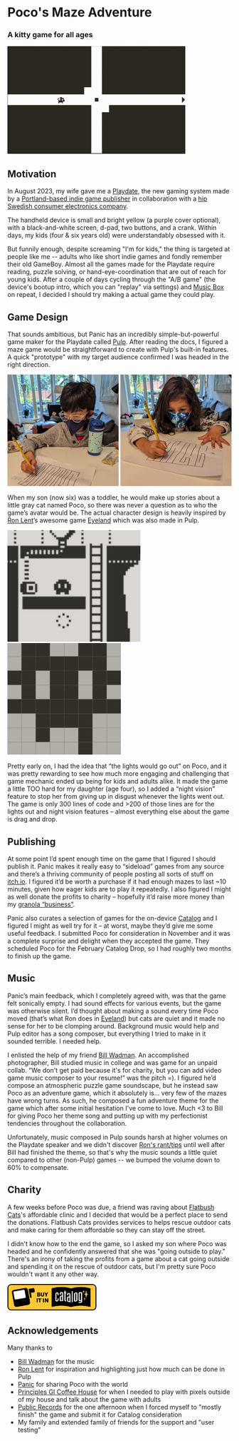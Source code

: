 # Poco's Maze Adventure

### A kitty game for all ages 

<img src="images/poco_video_w800.gif" alt="Poco gameplay" width=400> 

## Motivation
In August 2023, my wife gave me a [Playdate](http://play.date), the new gaming system made by a [Portland-based indie game publisher](https://panic.com/) in collaboration with a [hip Swedish consumer electronics company](http://teenage.engineering).

The handheld device is small and bright yellow (a purple cover optional), with a black-and-white screen, d-pad, two buttons, and a crank. Within days, my kids (four & six years old) were understandably obsessed with it.

But funnily enough, despite screaming "I'm for kids," the thing is targeted at people like me -- adults who like short indie games and fondly remember their old GameBoy. Almost all the games made for the Playdate require reading, puzzle solving, or hand-eye-coordination that are out of reach for young kids. After a couple of days cycling through the "A/B game" (the device's bootup intro, which you can "replay" via settings) and [Music Box](https://tizian.itch.io/playdate-music-box) on repeat, I decided I should try making a actual game they could play.

## Game Design
That sounds ambitious, but Panic has an incredibly simple-but-powerful game maker for the Playdate called [Pulp](https://play.date/pulp/). After reading the docs, I figured a maze game would be straightforward to create with Pulp's built-in features. A quick "prototype" with my target audience confirmed I was headed in the right direction.

<img src="images/mazeA.jpg" height=250> <img src="images/mazeL.jpg" height=250>

When my son (now six) was a toddler, he would make up stories about a little gray cat named Poco, so there was never a question as to who the game’s avatar would be. The actual character design is heavily inspired by [Ron Lent](https://www.ronlent.com/)’s awesome game [Eyeland](https://play.date/games/eyeland/) which was also made in Pulp.

<img src="images/eyeland.png" height=250> <img src="images/poco_pulp.png" height=250>

Pretty early on, I had the idea that “the lights would go out” on Poco, and it was pretty rewarding to see how much more engaging and challenging that game mechanic ended up being for kids and adults alike. It made the game a little TOO hard for my daughter (age four), so I added a “night vision” feature to stop her from giving up in disgust whenever the lights went out. The game is only 300 lines of code and >200 of those lines are for the lights out and night vision features – almost everything else about the game is drag and drop.

## Publishing
At some point I’d spent enough time on the game that I figured I should publish it. Panic makes it really easy to “sideload” games from any source and there’s a thriving community of people posting all sorts of stuff on [itch.io](https://itch.io/games/tag-playdate). I figured it’d be worth a purchase if it had enough mazes to last ~10 minutes, given how eager kids are to play it repeatedly. I also figured I might as well donate the profits to charity – hopefully it’d raise more money than my [granola “business”](https://oolalagranola.com/).

Panic also curates a selection of games for the on-device [Catalog](https://play.date/games/) and I figured I might as well try for it – at worst, maybe they’d give me some useful feedback. I submitted Poco for consideration in November and it was a complete surprise and delight when they accepted the game. They scheduled Poco for the February Catalog Drop, so I had roughly two months to finish up the game.

## Music
Panic’s main feedback, which I completely agreed with, was that the game felt sonically empty. I had sound effects for various events, but the game was otherwise silent. I’d thought about making a sound every time Poco moved (that’s what Ron does in [Eyeland](https://play.date/games/eyeland/)) but cats are quiet and it made no sense for her to be clomping around. Background music would help and Pulp editor has a song composer, but everything I tried to make in it sounded terrible. I needed help.

I enlisted the help of my friend [Bill Wadman](https://billwadman.com). An accomplished photographer, Bill studied music in college and was game for an unpaid collab. “We don't get paid because it's for charity, but you can add video game music composer to your resume!” was the pitch =). I figured he’d compose an atmospheric puzzle game soundscape, but he instead saw Poco as an adventure game, which it absolutely is... very few of the mazes have wrong turns. As such, he composed a fun adventure theme for the game which after some initial hesitation I've come to love. Much <3 to Bill for giving Poco her theme song and putting up with my perfectionist tendencies throughout the collaboration.

Unfortunately, music composed in Pulp sounds harsh at higher volumes on the Playdate speaker and we didn't discover [Ron's rant/tips](https://devforum.play.date/t/share-your-tricks-for-the-pulp-music-editor/2162/8) until well after Bill had finished the theme, so that's why the music sounds a little quiet compared to other (non-Pulp) games -- we bumped the volume down to 60% to compensate.

## Charity
A few weeks before Poco was due, a friend was raving about [Flatbush Cats](https://www.flatbushcats.org/)'s affordable clinic and I decided that would be a perfect place to send the donations. Flatbush Cats provides services to helps rescue outdoor cats and make caring for them affordable so they can stay off the street.

I didn't know how to the end the game, so I asked my son where Poco was headed and he confidently answered that she was "going outside to play." There's an irony of taking the profits from a game about a cat going outside and spending it on the rescue of outdoor cats, but I'm pretty sure Poco wouldn't want it any other way.

<a href="https://play.date/games/pocos-maze/" alt="Poco's Catalog page"><img src="images/catalog-dev-link-badge-buy.png" alt="Buy it in Playdate Catalog" width=200></a> 

## Acknowledgements
Many thanks to
- [Bill Wadman](https://billwadman.com) for the music
- [Ron Lent](https://www.ronlent.com/) for inspiration and highlighting just how much can be done in Pulp
- [Panic](https://panic.com) for sharing Poco with the world
- [Principles GI Coffee House](https://www.instagram.com/principlesbk) for when I needed to play with pixels outside of my house and talk about the game with adults
- [Public Records](https://publicrecords.nyc/) for the one afternoon when I forced myself to "mostly finish" the game and submit it for Catalog consideration
- My family and extended family of friends for the support and "user testing"
